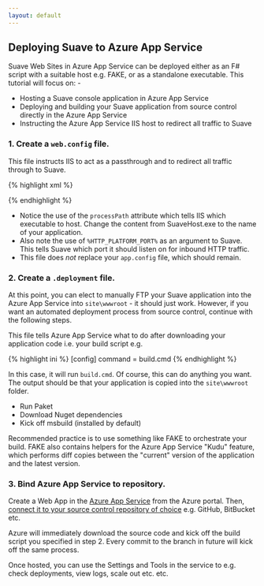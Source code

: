 ```yaml
---
layout: default
---
```


Deploying Suave to Azure App Service
------------------------------------

Suave Web Sites in Azure App Service can be deployed either as an F# script with a suitable host e.g. FAKE, or as a standalone executable. This tutorial will focus on: -

* Hosting a Suave console application in Azure App Service
* Deploying and building your Suave application from source control directly in the Azure App Service  
* Instructing the Azure App Service IIS host to redirect all traffic to Suave

### 1. Create a ``web.config`` file.
This file instructs IIS to act as a passthrough and to redirect all traffic through to Suave.

{% highlight xml %}
<?xml version="1.0" encoding="UTF-8"?>
<configuration>
  <system.webServer>
    <handlers>
      <remove name="httpplatformhandler" />
      <add name="httpplatformhandler" path="*" verb="*" modules="httpPlatformHandler" resourceType="Unspecified"/>
    </handlers>
    <httpPlatform stdoutLogEnabled="true" stdoutLogFile=".\suave.log" startupTimeLimit="20" processPath="%HOME%\site\wwwroot\SuaveHost.exe" arguments="%HTTP_PLATFORM_PORT%"/>
  </system.webServer>
</configuration>
{% endhighlight %}

* Notice the use of the ``processPath`` attribute which tells IIS which executable to host. Change the content from SuaveHost.exe to the name of your application.
* Also note the use of ``%HTTP_PLATFORM_PORT%`` as an argument to Suave. This tells Suave which port it should listen on for inbound HTTP traffic.
* This file does *not* replace your ``app.config`` file, which should remain.

### 2. Create a ``.deployment`` file.
At this point, you can elect to manually FTP your Suave application into the Azure App Service into ``site\wwwroot`` - it should just work. However, if you want an automated deployment process from source control, continue with the following steps.

This file tells Azure App Service what to do after downloading your application code i.e. your build script e.g.

{% highlight ini %}
[config]
command = build.cmd
{% endhighlight %}

In this case, it will run ``build.cmd``. Of course, this can do anything you want. The output should be that your application is copied into the ``site\wwwroot`` folder.
 
 * Run Paket
 * Download Nuget dependencies
 * Kick off msbuild (installed by default)
 
Recommended practice is to use something like FAKE to orchestrate your build. FAKE also contains helpers for the Azure App Service "Kudu" feature, which performs diff copies between the "current" version of the application and the latest version.

### 3. Bind Azure App Service to repository.
Create a Web App in the [Azure App Service](https://azure.microsoft.com/en-us/services/app-service/) from the Azure portal. Then, [connect it to your source control repository of choice](https://azure.microsoft.com/en-us/documentation/articles/web-sites-publish-source-control/) e.g. GitHub, BitBucket etc. 

Azure will immediately download the source code and kick off the build script you specified in step 2. Every commit to the branch in future will kick off the same process.

Once hosted, you can use the Settings and Tools in the service to e.g. check deployments, view logs, scale out etc. etc.
